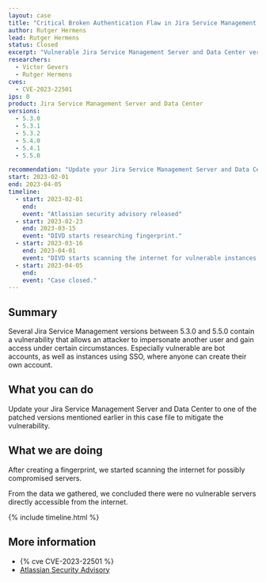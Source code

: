```yaml
---
layout: case
title: "Critical Broken Authentication Flaw in Jira Service Management Products"
author: Rutger Hermens
lead: Rutger Hermens
status: Closed
excerpt: "Vulnerable Jira Service Management Server and Data Center versions allow an attacker to impersonate another user and gain access under certain circumstances."
researchers:
  - Victor Gevers
  - Rutger Hermens
cves:
  - CVE-2023-22501
ips: 0
product: Jira Service Management Server and Data Center
versions:
  - 5.3.0
  - 5.3.1
  - 5.3.2
  - 5.4.0
  - 5.4.1
  - 5.5.0

recommendation: "Update your Jira Service Management Server and Data Center to a fixed version (5.3.3, 5.4.2, 5.5.1, 5.6.0, or later) to mitigate the vulnerability."
start: 2023-02-01
end: 2023-04-05
timeline:
  - start: 2023-02-01
    end:
    event: "Atlassian security advisory released"
  - start: 2023-02-23
    end: 2023-03-15
    event: "DIVD starts researching fingerprint."
  - start: 2023-03-16
    end: 2023-04-01
    event: "DIVD starts scanning the internet for vulnerable instances."
  - start: 2023-04-05
    end: 
    event: "Case closed."
---
```


## Summary

Several Jira Service Management versions between 5.3.0 and 5.5.0 contain a vulnerability that allows an attacker to impersonate another user and gain access under certain circumstances. Especially vulnerable are bot accounts, as well as instances using SSO, where anyone can create their own account.

## What you can do

Update your Jira Service Management Server and Data Center to one of the patched versions mentioned earlier in this case file to mitigate the vulnerability.

## What we are doing

After creating a fingerprint, we started scanning the internet for possibly compromised servers.

From the data we gathered, we concluded there were no vulnerable servers directly accessible from the internet.

{% include timeline.html %}

## More information

- {% cve CVE-2023-22501 %}
- [Atlassian Security Advisory](https://confluence.atlassian.com/jira/jira-service-management-server-and-data-center-advisory-cve-2023-22501-1188786458.html)
